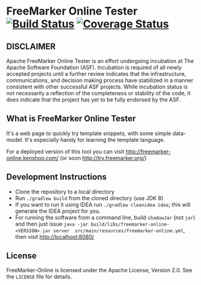 FreeMarker Online Tester [![Build Status](https://travis-ci.org/apache/incubator-freemarker-online-tester.svg?branch=master)](https://travis-ci.org/apache/incubator-freemarker-online-tester) [![Coverage Status](https://coveralls.io/repos/github/apache/incubator-freemarker-online-tester/badge.svg?branch=master)](https://coveralls.io/github/apache/incubator-freemarker-online-tester?branch=master)
====================

DISCLAIMER
----------

Apache FreeMarker Online Tester is an effort undergoing incubation at The Apache
Software Foundation (ASF). Incubation is required of all newly accepted
projects until a further review indicates that the infrastructure,
communications, and decision making process have stabilized in a manner
consistent with other successful ASF projects. While incubation status is
not necessarily a reflection of the completeness or stability of the
code, it does indicate that the project has yet to be fully endorsed by
the ASF.

What is FreeMarker Online Tester
--------------------------------

It's a web page to quickly try template snippets, with some simple data-model. It's especially handy for learning the
template language.
 
For a deployed version of this tool you can visit <http://freemarker-online.kenshoo.com/> (or soon
<http://try.freemarker.org/>)

Development Instructions
------------------------
* Clone the repository to a local directory
* Run `./gradlew build` from the cloned directory (use JDK 8)
* If you want to run it using IDEA run `./gradlew cleanidea idea`; this will generate the IDEA project for you.
* For running the software from a command line, build `shadowJar` (not `jar`) and then just issue
  `java -jar build/libs/freemarker-online-<VERSION>.jar server  src/main/resources/freemarker-online.yml`, then visit
   <http://localhost:8080/>

License
-------

FreeMarker-Online is licensed under the Apache License, Version 2.0. See the `LICENSE` file for details.